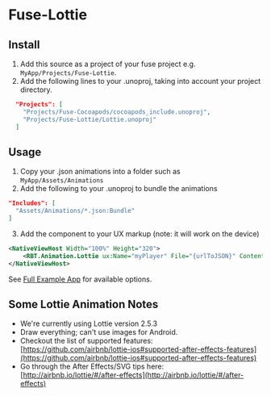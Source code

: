 # Fuse-Lottie

## Install

1. Add this source as a project of your fuse project e.g. `MyApp/Projects/Fuse-Lottie`.
2. Add the following lines to your .unoproj, taking into account your project directory.
```json
  "Projects": [
    "Projects/Fuse-Cocoapods/cocoapods_include.unoproj",
    "Projects/Fuse-Lottie/Lottie.unoproj"
  ]
```

## Usage
1. Copy your .json animations into a folder such as `MyApp/Assets/Animations`
2. Add the following to your .unoproj to bundle the animations
```json
"Includes": [
  "Assets/Animations/*.json:Bundle"
]
```
3. Add the component to your UX markup (note: it will work on the device)
```xml
<NativeViewHost Width="100%" Height="320">
	<RBT.Animation.Lottie ux:Name="myPlayer" File="{urlToJSON}" ContentMode="{contentMode}" LoopAnimation="{loopAnimation}" Play="{play}" Pause="{pause}" Stop="{stop}" Progress="{progress}" AutoReverseAnimation="{autoReverseAnimation}" AnimationCompleted="{animationCompleted}" />
</NativeViewHost>
```

See [Full Example App](https://github.com/rbtech/fuse-lottie-app) for available options.


## Some Lottie Animation Notes
* We're currently using Lottie version 2.5.3
* Draw everything; can't use images for Android.
* Checkout the list of supported features: [https://github.com/airbnb/lottie-ios#supported-after-effects-features](https://github.com/airbnb/lottie-ios#supported-after-effects-features)
* Go through the After Effects/SVG tips here: [http://airbnb.io/lottie/#/after-effects](http://airbnb.io/lottie/#/after-effects)